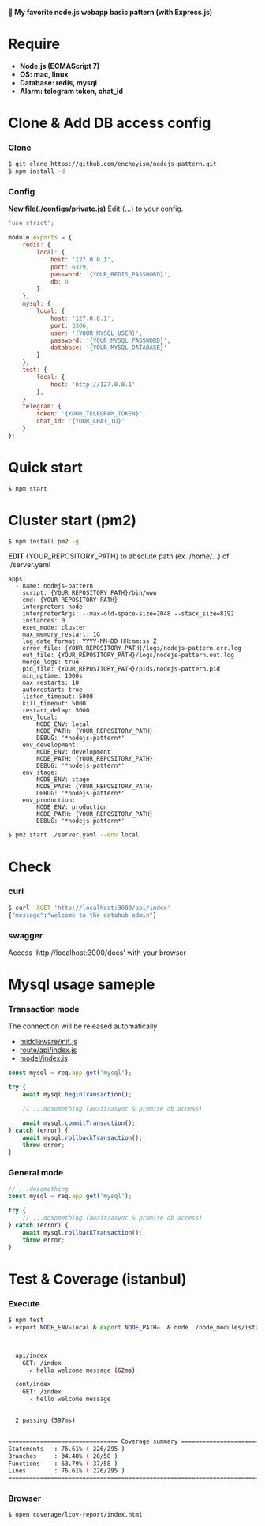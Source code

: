 **😬 My favorite node.js webapp basic pattern (with Express.js)**

# Require
- **Node.js (ECMAScript 7)**
- **OS: mac, linux**
- **Database: redis, mysql**
- **Alarm: telegram token, chat_id**

# Clone & Add DB access config
### Clone
``` bash
$ git clone https://github.com/enchoyism/nodejs-pattern.git
$ npm install -d
```

### Config
**New file(./configs/private.js)**
Edit {...} to your config.
``` javascript
'use strict';

module.exports = {
    redis: {
        local: {
            host: '127.0.0.1',
            port: 6379,
            password: '{YOUR_REDIS_PASSWORD}',
            db: 0
        }
    },
    mysql: {
        local: {
            host: '127.0.0.1',
            port: 3306,
            user: '{YOUR_MYSQL_USER}',
            password: '{YOUR_MYSQL_PASSWORD}',
            database: '{YOUR_MYSQL_DATABASE}'
        }
    },
    test: {
        local: {
            host: 'http://127.0.0.1'
        },
    }
    telegram: {
        token: '{YOUR_TELEGRAM_TOKEN}',
        chat_id: '{YOUR_CHAT_ID}'
    }
};
```

# Quick start
``` bash
$ npm start
```

# Cluster start (pm2)
``` bash
$ npm install pm2 -g
```

**EDIT** {YOUR_REPOSITORY_PATH} to absolute path (ex. /home/...) of ./server.yaml
``` YML
apps:
  - name: nodejs-pattern
    script: {YOUR_REPOSITORY_PATH}/bin/www
    cmd: {YOUR_REPOSITORY_PATH}
    interpreter: node
    interpreterArgs: --max-old-space-size=2048 --stack_size=8192
    instances: 0
    exec_mode: cluster
    max_memory_restart: 1G
    log_date_format: YYYY-MM-DD HH:mm:ss Z
    error_file: {YOUR_REPOSITORY_PATH}/logs/nodejs-pattern.err.log
    out_file: {YOUR_REPOSITORY_PATH}/logs/nodejs-pattern.out.log
    merge_logs: true
    pid_file: {YOUR_REPOSITORY_PATH}/pids/nodejs-pattern.pid
    min_uptime: 1000s
    max_restarts: 10
    autorestart: true
    listen_timeout: 5000
    kill_timeout: 5000
    restart_delay: 5000
    env_local:
        NODE_ENV: local
        NODE_PATH: {YOUR_REPOSITORY_PATH}
        DEBUG: '*nodejs-pattern*'
    env_development:
        NODE_ENV: development
        NODE_PATH: {YOUR_REPOSITORY_PATH}
        DEBUG: '*nodejs-pattern*'
    env_stage:
        NODE_ENV: stage
        NODE_PATH: {YOUR_REPOSITORY_PATH}
        DEBUG: '*nodejs-pattern*'
    env_production:
        NODE_ENV: production
        NODE_PATH: {YOUR_REPOSITORY_PATH}
        DEBUG: '*nodejs-pattern*'
```

``` bash
$ pm2 start ./server.yaml --env local
```

# Check
### curl
``` bash
$ curl -XGET 'http://localhost:3000/api/index'
{"message":"welcome to the datahub admin"}
```

### swagger
Access 'http://localhost:3000/docs' with your browser

# Mysql usage sameple
### Transaction mode
The connection will be released automatically
- [middleware/init.js](https://github.com/enchoyism/nodejs-pattern/blob/master/middleware/init.js)
- [route/api/index.js](https://github.com/enchoyism/nodejs-pattern/blob/master/route/api/index.js)
- [model/index.js](https://github.com/enchoyism/nodejs-pattern/blob/master/model/index.js)
``` javascript
const mysql = req.app.get('mysql');

try {
    await mysql.beginTransaction();

    // ...dosomething (await/async & promise db access)

    await mysql.commitTransaction();
} catch (error) {
    await mysql.rollbackTransaction();
    throw error;
}
```

### General mode
``` javascript
// ...dosomething
const mysql = req.app.get('mysql');

try {
    // ...dosomething (await/async & promise db access)
} catch (error) {
    await mysql.rollbackTransaction();
    throw error;
}
```

# Test & Coverage (istanbul)
### Execute
``` bash
$ npm test
> export NODE_ENV=local & export NODE_PATH=. & node ./node_modules/istanbul/lib/cli.js cover ./node_modules/mocha/bin/_mocha -- --timeout=60000 --recursive ./test



  api/index
    GET: /index
      ✓ hello welcome message (62ms)

  cont/index
    GET: /index
      ✓ hello welcome message


  2 passing (597ms)


=============================== Coverage summary ===============================
Statements   : 76.61% ( 226/295 )
Branches     : 34.48% ( 20/58 )
Functions    : 63.79% ( 37/58 )
Lines        : 76.61% ( 226/295 )
================================================================================
```

### Browser
``` bash
$ open coverage/lcov-report/index.html
```
